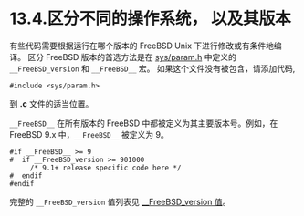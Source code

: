 # 13.4.区分不同的操作系统， 以及其版本

有些代码需要根据运行在哪个版本的 FreeBSD Unix 下进行修改或有条件地编译。
区分 FreeBSD 版本的首选方法是在 [sys/param.h](https://cgit.freebsd.org/src/tree/sys/sys/param.h) 中定义的 `__FreeBSD_version` 和 `__FreeBSD__` 宏。
如果这个文件没有被包含，请添加代码,

```
#include <sys/param.h>
```

到 **.c** 文件的适当位置。

`__FreeBSD__` 在所有版本的 FreeBSD 中都被定义为其主要版本号。例如，在 FreeBSD 9.x 中，`__FreeBSD__` 被定义为 9。

```
#if __FreeBSD__ >= 9
#  if __FreeBSD_version >= 901000
	 /* 9.1+ release specific code here */
#  endif
#endif
```

完整的 `__FreeBSD_version` 值列表见 [__FreeBSD_version 值](https://docs.freebsd.org/en/books/porters-handbook/versions/index.html#versions)。

